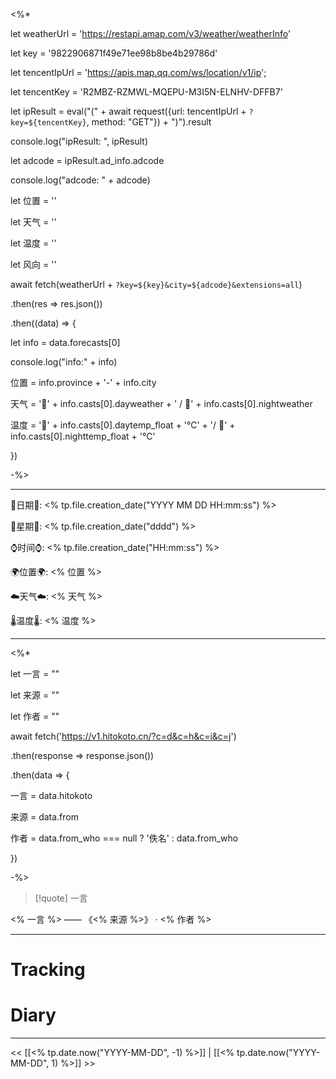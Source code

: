 <%*

let weatherUrl = 'https://restapi.amap.com/v3/weather/weatherInfo'

let key = '9822906871f49e71ee98b8be4b29786d'

  

let tencentIpUrl = 'https://apis.map.qq.com/ws/location/v1/ip';

let tencentKey = 'R2MBZ-RZMWL-MQEPU-M3I5N-ELNHV-DFFB7'

  

let ipResult = eval("(" + await request({url: tencentIpUrl + `?key=${tencentKey}`, method: "GET"}) + ")").result

console.log("ipResult: ", ipResult)

  

let adcode = ipResult.ad_info.adcode

console.log("adcode: " + adcode)

  

let 位置 = ''

let 天气 = ''

let 温度 = ''

let 风向 = ''

await fetch(weatherUrl + `?key=${key}&city=${adcode}&extensions=all`)

.then(res => res.json())

.then((data) => {

let info = data.forecasts[0]

console.log("info:" + info)

位置 = info.province + '-' + info.city

天气 = '🌅' + info.casts[0].dayweather + ' / 🌃' + info.casts[0].nightweather

温度 = '🌅' + info.casts[0].daytemp_float + '℃' + '/ 🌃' + info.casts[0].nighttemp_float + '℃'

})

-%>

---

🌻日期🌻: <% tp.file.creation_date("YYYY MM DD HH:mm:ss") %>

🌙星期🌙: <% tp.file.creation_date("dddd") %>

⌚️时间⌚️: <% tp.file.creation_date("HH:mm:ss") %>

🌍位置🌍: <% 位置 %>

☁️天气☁️: <% 天气 %>

🌡️温度🌡️: <% 温度 %>

---

<%*

let 一言 = ""

let 来源 = ""

let 作者 = ""

  

await fetch('https://v1.hitokoto.cn/?c=d&c=h&c=i&c=j')

.then(response => response.json())

.then(data => {

一言 = data.hitokoto

来源 = data.from

作者 = data.from_who === null ? '佚名' : data.from_who

})

-%>

>[!quote] 一言

<% 一言 %> —— 《<% 来源 %>》 · <% 作者 %>

  

---

# Tracking

  
  

# Diary

  
  
  
  

---

<< [[<% tp.date.now("YYYY-MM-DD", -1) %>]] | [[<% tp.date.now("YYYY-MM-DD", 1) %>]] >>